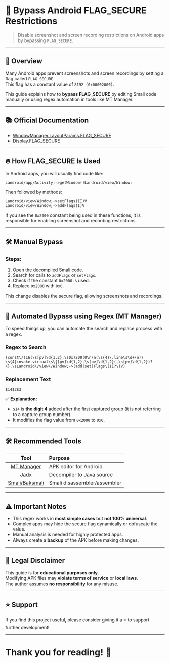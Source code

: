# 🚫 Bypass Android FLAG_SECURE Restrictions
> Disable screenshot and screen recording restrictions on Android apps by bypassing `FLAG_SECURE`.

---

## 📜 Overview

Many Android apps prevent screenshots and screen recordings by setting a flag called `FLAG_SECURE`.  
This flag has a constant value of `8192 (0x00002000)`.

This guide explains how to **bypass FLAG_SECURE** by editing Smali code manually or using regex automation in tools like MT Manager.

---

## 📚 Official Documentation

- [WindowManager.LayoutParams.FLAG_SECURE](https://developer.android.com/reference/android/view/WindowManager.LayoutParams#FLAG_SECURE)
- [Display.FLAG_SECURE](https://developer.android.com/reference/android/view/Display#FLAG_SECURE)

---

## 🔥 How FLAG_SECURE Is Used

In Android apps, you will usually find code like:
```smali
Landroid/app/Activity;->getWindow()Landroid/view/Window;
```
Then followed by methods:
```smali
Landroid/view/Window;->setFlags(II)V
Landroid/view/Window;->addFlags(I)V
```
If you see the `0x2000` constant being used in these functions, it is responsible for enabling screenshot and recording restrictions.

---

## 🛠 Manual Bypass

### Steps:
1. Open the decompiled Smali code.
2. Search for calls to `addFlags` or `setFlags`.
3. Check if the constant `0x2000` is used.
4. Replace `0x2000` with `0x0`.

This change disables the secure flag, allowing screenshots and recordings.

---

## 🧩 Automated Bypass using Regex (MT Manager)

To speed things up, you can automate the search and replace process with a regex.

### Regex to Search
```regex
(const\/)16(\s[pv]\d{1,2},\s0x)200(0\n\n(\s{4}\.line\s\d+\n)?\s{4}invoke-virtual\s\{[pv]\d{1,2},\s[pv]\d{1,2}(,\s[pv]\d{1,2})?\},\sLandroid\/view\/Window;->(add|set)Flags\(II?\)V)
```

### Replacement Text
```text
$14$2$3
```

✅ **Explanation:**
- `$14` is **the digit 4** added after the first captured group (it is not referring to a capture group number).
- It modifies the flag value from `0x2000` to `0x0`.

---

## 🛠 Recommended Tools

| Tool | Purpose |
|:----:|:--------|
| [MT Manager](https://mt2.cn/) | APK editor for Android |
| [Jadx](https://github.com/skylot/jadx) | Decompiler to Java source |
| [Smali/Baksmali](https://github.com/JesusFreke/smali) | Smali disassembler/assembler |

---

## ⚠️ Important Notes

- This regex works in **most simple cases** but **not 100% universal**.
- Complex apps may hide the secure flag dynamically or obfuscate the value.
- Manual analysis is needed for highly protected apps.
- Always create a **backup** of the APK before making changes.

---

## 📢 Legal Disclaimer

This guide is for **educational purposes only**.  
Modifying APK files may **violate terms of service** or **local laws**.  
The author assumes **no responsibility** for any misuse.

---

## ⭐ Support

If you find this project useful, please consider giving it a ⭐ to support further development!

---

# Thank you for reading! 🚀

